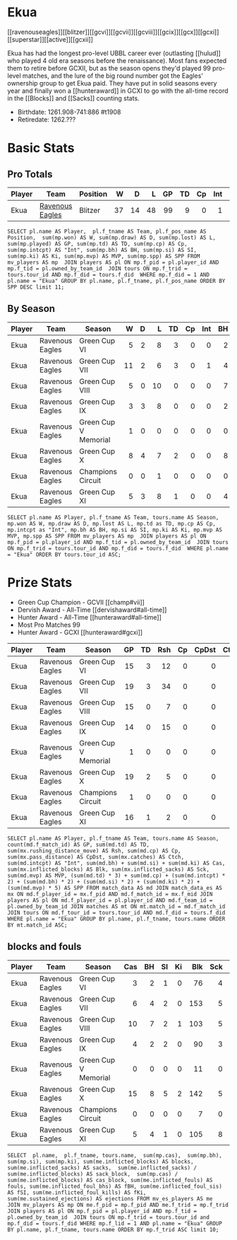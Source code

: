 # Ekua

[[ravenouseagles]][[blitzer]][[gcvi]][[gcvii]][[gcviii]][[gcix]][[gcx]][[gcxi]][[superstar]][[active]][[gcxii]]

Ekua has had the longest pro-level UBBL career ever (outlasting [[hulud]] who played 4 old era seasons before the renaissance). Most fans expected them to retire before GCXII, but as the season opens they'd played 99 pro-level matches, and the lure of the big round number got the Eagles' ownership group to get Ekua paid. They have put in solid seasons every year and finally won a [[hunteraward]] in GCXI to go with the all-time record in the [[Blocks]] and [[Sacks]] counting stats.

* Birthdate: 1261.908-741:886 #t1908
* Retiredate: 1262.???

# Basic Stats

## Pro Totals

| Player           | Team        | Position      | W | D | L | GP | TD | Cp | Int | BH | SI | Ki | MVP | SPP |
|------------------|-------------|---------------|--:|--:|--:|---:|---:|---:|----:|---:|---:|---:|----:|----:|
| Ekua   | [Ravenous Eagles](../teams/ravenouseagles) | Blitzer |   37 |   14 |   48 |   99 |    9 |    0 |    1 |   27 |   13 |    3 |    5 |  140 |

```
SELECT pl.name AS Player,  pl.f_tname AS Team, pl.f_pos_name AS Position,  sum(mp.won) AS W, sum(mp.draw) AS D, sum(mp.lost) AS L, sum(mp.played) AS GP, sum(mp.td) AS TD, sum(mp.cp) AS Cp, sum(mp.intcpt) AS "Int", sum(mp.bh) AS BH, sum(mp.si) AS SI, sum(mp.ki) AS Ki, sum(mp.mvp) AS MVP, sum(mp.spp) AS SPP FROM mv_players AS mp  JOIN players AS pl ON mp.f_pid = pl.player_id AND mp.f_tid = pl.owned_by_team_id  JOIN tours ON mp.f_trid = tours.tour_id AND mp.f_did = tours.f_did  WHERE mp.f_did = 1 AND pl.name = "Ekua" GROUP BY pl.name, pl.f_tname, pl.f_pos_name ORDER BY SPP DESC limit 11;
```

## By Season

| Player | Team         | Season          | W | D | L | TD | Cp | Int | BH | SI | Ki | MVP | SPP |
|--------|--------------|-----------------|--:|--:|--:|---:|---:|----:|---:|---:|---:|----:|----:|
| Ekua   | Ravenous Eagles | Green Cup VI         |    5 |    2 |    8 |    3 |    0 |    0 |    2 |    1 |    0 |    1 |   20 |
| Ekua   | Ravenous Eagles | Green Cup VII        |   11 |    2 |    6 |    3 |    0 |    1 |    4 |    2 |    0 |    0 |   23 |
| Ekua   | Ravenous Eagles | Green Cup VIII       |    5 |    0 |   10 |    0 |    0 |    0 |    7 |    2 |    1 |    1 |   25 |
| Ekua   | Ravenous Eagles | Green Cup IX         |    3 |    3 |    8 |    0 |    0 |    0 |    2 |    2 |    0 |    2 |   18 |
| Ekua   | Ravenous Eagles | Green Cup V Memorial |    1 |    0 |    0 |    0 |    0 |    0 |    0 |    0 |    0 |    0 |    0 |
| Ekua   | Ravenous Eagles | Green Cup X          |    8 |    4 |    7 |    2 |    0 |    0 |    8 |    5 |    2 |    0 |   36 |
| Ekua   | Ravenous Eagles | Champions Circuit    |    0 |    0 |    1 |    0 |    0 |    0 |    0 |    0 |    0 |    0 |    0 |
| Ekua   | Ravenous Eagles | Green Cup XI         |    5 |    3 |    8 |    1 |    0 |    0 |    4 |    1 |    0 |    1 |   18 |


```
SELECT pl.name AS Player, pl.f_tname AS Team, tours.name AS Season, mp.won AS W, mp.draw AS D, mp.lost AS L, mp.td as TD, mp.cp AS Cp, mp.intcpt as "Int", mp.bh AS BH, mp.si AS SI, mp.ki AS Ki, mp.mvp AS MVP, mp.spp AS SPP FROM mv_players AS mp  JOIN players AS pl ON mp.f_pid = pl.player_id AND mp.f_tid = pl.owned_by_team_id  JOIN tours ON mp.f_trid = tours.tour_id AND mp.f_did = tours.f_did  WHERE pl.name = "Ekua" ORDER BY tours.tour_id ASC;
```

# Prize Stats

* Green Cup Champion - GCVII [[champ#vii]]
* Dervish Award - All-Time [[dervishaward#all-time]]
* Hunter Award - All-Time [[hunteraward#all-time]]
* Most Pro Matches 99
* Hunter Award - GCXI [[hunteraward#gcxi]]

| Player | Team         | Season          | GP | TD | Rsh | Cp | CpDst | Ctch | Int | Cas | Blk | Sck | MVP | SPP |
|--------|--------------|-----------------|---:|---:|----:|---:|------:|-----:|----:|----:|----:|----:|----:|----:|
| Ekua   | Ravenous Eagles | Green Cup VI         | 15 |    3 |   12 |    0 |     0 |    0 |    0 |    3 |   76 |    4 |    1 |   20 |
| Ekua   | Ravenous Eagles | Green Cup VII        | 19 |    3 |   34 |    0 |     0 |    0 |    1 |    6 |  153 |    5 |    0 |   23 |
| Ekua   | Ravenous Eagles | Green Cup VIII       | 15 |    0 |    7 |    0 |     0 |    0 |    0 |   10 |  103 |    5 |    1 |   25 |
| Ekua   | Ravenous Eagles | Green Cup IX         | 14 |    0 |   15 |    0 |     0 |    1 |    0 |    4 |   90 |    3 |    2 |   18 |
| Ekua   | Ravenous Eagles | Green Cup V Memorial |  1 |    0 |    0 |    0 |     0 |    0 |    0 |    0 |   11 |    0 |    0 |    0 |
| Ekua   | Ravenous Eagles | Green Cup X          | 19 |    2 |    5 |    0 |     0 |    0 |    0 |   15 |  142 |    5 |    0 |   36 |
| Ekua   | Ravenous Eagles | Champions Circuit    |  1 |    0 |    0 |    0 |     0 |    0 |    0 |    0 |    7 |    0 |    0 |    0 |
| Ekua   | Ravenous Eagles | Green Cup XI         | 16 |    1 |    2 |    0 |     0 |    1 |    0 |    5 |  105 |    8 |    1 |   18 |


```
SELECT pl.name AS Player, pl.f_tname AS Team, tours.name AS Season, count(md.f_match_id) AS GP, sum(md.td) AS TD, sum(mx.rushing_distance_move) AS Rsh, sum(md.cp) AS Cp, sum(mx.pass_distance) AS CpDst, sum(mx.catches) AS Ctch, sum(md.intcpt) AS "Int", sum(md.bh) + sum(md.si) + sum(md.ki) AS Cas, sum(mx.inflicted_blocks) AS Blk, sum(mx.inflicted_sacks) AS Sck, sum(md.mvp) AS MVP, (sum(md.td) * 3) + sum(md.cp) + (sum(md.intcpt) * 2) + (sum(md.bh) * 2) + (sum(md.si) * 2) + (sum(md.ki) * 2) + (sum(md.mvp) * 5) AS SPP FROM match_data AS md JOIN match_data_es AS mx ON md.f_player_id = mx.f_pid AND md.f_match_id = mx.f_mid JOIN players AS pl ON md.f_player_id = pl.player_id AND md.f_team_id = pl.owned_by_team_id JOIN matches AS mt ON mt.match_id = md.f_match_id JOIN tours ON md.f_tour_id = tours.tour_id AND md.f_did = tours.f_did WHERE pl.name = "Ekua" GROUP BY pl.name, pl.f_tname, tours.name ORDER BY mt.match_id ASC;
```

## blocks and fouls

| Player | Team | Season | Cas | BH | SI | Ki | Blk | Sck | SckBlkRate | CasBlkRate | Fouls | fBH | fSI | fKi | Ejections |
|---|---|---|---:|---:|---:|---:|---:|---:|---:|---:|---:|---:|---:|---:|---:|
| Ekua | Ravenous Eagles | Green Cup VI         |           3 |          2 |          1 |          0 |     76 |     4 |     0.0526 |    0.0395 |     0 |    0 |    0 |    0 |         0 |
| Ekua | Ravenous Eagles | Green Cup VII        |           6 |          4 |          2 |          0 |    153 |     5 |     0.0327 |    0.0392 |     0 |    0 |    0 |    0 |         0 |
| Ekua | Ravenous Eagles | Green Cup VIII       |          10 |          7 |          2 |          1 |    103 |     5 |     0.0485 |    0.0971 |     0 |    0 |    0 |    0 |         0 |
| Ekua | Ravenous Eagles | Green Cup IX         |           4 |          2 |          2 |          0 |     90 |     3 |     0.0333 |    0.0444 |     0 |    0 |    0 |    0 |         0 |
| Ekua | Ravenous Eagles | Green Cup V Memorial |           0 |          0 |          0 |          0 |     11 |     0 |     0.0000 |    0.0000 |     0 |    0 |    0 |    0 |         0 |
| Ekua | Ravenous Eagles | Green Cup X          |          15 |          8 |          5 |          2 |    142 |     5 |     0.0352 |    0.1056 |     0 |    0 |    0 |    0 |         0 |
| Ekua | Ravenous Eagles | Champions Circuit    |           0 |          0 |          0 |          0 |      7 |     0 |     0.0000 |    0.0000 |     0 |    0 |    0 |    0 |         0 |
| Ekua | Ravenous Eagles | Green Cup XI         |           5 |          4 |          1 |          0 |    105 |     8 |     0.0762 |    0.0476 |     1 |    1 |    0 |    0 |         0 |

```
SELECT  pl.name,  pl.f_tname, tours.name,  sum(mp.cas),  sum(mp.bh), sum(mp.si), sum(mp.ki), sum(me.inflicted_blocks) AS blocks,  sum(me.inflicted_sacks) AS sacks,  sum(me.inflicted_sacks) / sum(me.inflicted_blocks) AS sack_block,  sum(mp.cas) / sum(me.inflicted_blocks) AS cas_block, sum(me.inflicted_fouls) AS fouls, sum(me.inflicted_foul_bhs) AS fBH, sum(me.inflicted_foul_sis) AS fSI, sum(me.inflicted_foul_kills) AS fKi, sum(me.sustained_ejections) AS ejections FROM mv_es_players AS me  JOIN mv_players AS mp ON me.f_pid = mp.f_pid AND me.f_trid = mp.f_trid  JOIN players AS pl ON mp.f_pid = pl.player_id AND mp.f_tid = pl.owned_by_team_id  JOIN tours ON mp.f_trid = tours.tour_id and mp.f_did = tours.f_did WHERE mp.f_lid = 1 AND pl.name = "Ekua" GROUP BY pl.name, pl.f_tname, tours.name ORDER BY mp.f_trid ASC limit 10;
```
